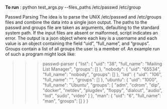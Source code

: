 <b>To run</b> : python test_args.py --files_paths /etc/passwd /etc/group

Passwd Parsing
The idea is to parse the UNIX /etc/passwd and /etc/groups files and combine the data into a single json output.
The paths to the passwd and groups file are taken as arguments, defaulting to the standard system path. If the input files are absent or malformed, script indicates an error.
The output is a json object where each key is a username and each value is an object containing the field “uid”, “full_name”, and “groups”. Groups contain a list of all groups the user is a member of.
An example run of such a program might look like:
>>> passwd-parser
{
"list": {
"uid": "38",
"full_name": "Mailing List Manager",
"groups": []
},
"nobody": {
"uid": "65534",
"full_name": "nobody",
"groups": []
},
"lxd": {
"uid": "106",
"full_name": "",
"groups": []
},
"ubuntu": {
"uid": "1000",
"full_name": "Ubuntu",
"groups": [
"adm",
"cdrom",
"dip",
"docker",
"netdev",
"plugdev",
"floppy",
"dialout",
"audio",
"lxd",
"sudo",
"video"
]
},
"man": {
"uid": "6",
"full_name": "man",
"groups": []
}
}

